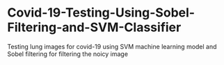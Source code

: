 # Covid-19-Testing-Using-Sobel-Filtering-and-SVM-Classifier
Testing lung images for covid-19 using SVM machine learning model and Sobel filtering for filtering the noicy image
